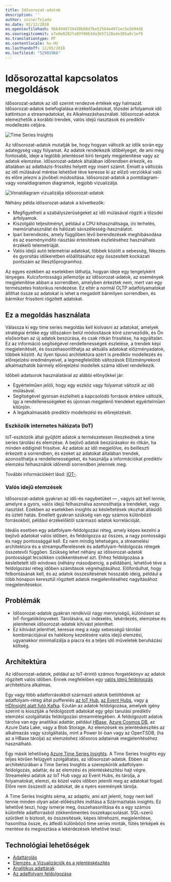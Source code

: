 ```yaml
---
title: Idősorozat-adatok
description: ''
author: zoinerTejada
ms.date: 02/12/2018
ms.openlocfilehash: 9664940729430b08d7be52564e4971ec5e2b94d8
ms.sourcegitcommit: e7e0e0282fa93f0063da3b57128ade395a9c1ef9
ms.translationtype: MT
ms.contentlocale: hu-HU
ms.lasthandoff: 12/05/2018
ms.locfileid: "52901966"
---
```

# <a name="time-series-solutions"></a>Idősorozattal kapcsolatos megoldások

Idősorozat-adatok az idő szerint rendezve értékek egy halmazát. Idősorozat-adatok belefoglalása érzékelőadatokat, tőzsdei árfolyamok idő kattintson a streamadatokat, és Alkalmazáshasználati. Idősorozat-adatok elemezhetők a korábbi trendek, valós idejű riasztások és prediktív modellezés céljára.

![Time Series Insights](./images/time-series-insights.png) 

Az idősorozat-adatok mutatják be, hogy hogyan változik az idők során egy adategység vagy folyamat. Az adatok rendelkezik időbélyeget, de ami még fontosabb, ideje a legtöbb jelentéssel bíró tengely megjelenítése vagy az adatok elemzése. Idősorozat-adatok általában időrendben érkezik, és általában az adatbázis-frissítés helyett egy insert számít. Emiatt a változás az idő múlásával mérése lehetővé téve keresse ki az előző verziókkal való és előre jelezni a jövőbeli módosítása. Idősorozat-adatok a pontdiagram- vagy vonaldiagramon diagramok, legjobb vizualizálja.

![Vonaldiagram vizualizálja idősorozat-adatok](./images/time-series-chart.png)

Néhány példa idősorozat-adatok a következők:

- Megfigyelheti a szabályszerűségeket az idő múlásával rögzíti a tőzsdei árfolyamok.
- Kiszolgáló teljesítményt, például a CPU kihasználtsága, i/o terhelés, memóriahasználat és hálózati sávszélesség-használatot.
- Ipari berendezés, amely függőben lévő berendezések meghibásodása és az eseményindító riasztási értesítések észleléséhez használható érzékelő telemetriáját.
- Valós idejű autó telemetriai adatokat, többek között a sebesség, fékezés és gyorsítás időkeretben előállításához egy összesített kockázati pontszám az illesztőprogramhoz.

Az egyes ezekben az esetekben láthatja, hogyan ideje egy tengelyként lényeges. Kulcsfontosságú jellemzője az idősorozat-adatok, az események megjelenítése abban a sorrendben, amelyben érkeztek nem, mert van egy természetes historikus rendezése. Ez eltér a normál OLTP adatfolyamatokat állíthat össze az adatokat is lehet a megadott bármilyen sorrendben, és bármikor frissíteni rögzített adatokat.

## <a name="when-to-use-this-solution"></a>Ez a megoldás használata

Válassza ki egy time series megoldás kell kiolvasni az adatokat, amelyek stratégiai értéke egy időszakon belül módosítások köré szerveződik, és Ön elsősorban az új adatok beszúrása, és csak ritkán frissítése, ha egyáltalán. Ez az információ segítségével rendellenességek észlelése, a trendek képi megjelenítését, és összehasonlíthatja az aktuális adatokat előzményadatok, többek között. Az ilyen típusú architektúra azért is prediktív modellezés és előrejelzési eredményeivel, a legmegfelelőbb változások Előzményrekord alkalmazhatók bármely előrejelzési modellek száma idővel rendelkezik. 

Időbeli adatsorok használatával az alábbi előnyökkel jár:

* Egyértelműen jelöli, hogy egy eszköz vagy folyamat változik az idő múlásával.
* Segítségével gyorsan észlelheti a kapcsolódó források értékre változik, így a rendellenességeket és újonnan megjelenő trendeket egyértelműen kitűnjön.
* A legalkalmasabb prediktív modellezési és előrejelzését.

### <a name="internet-of-things-iot"></a>Eszközök internetes hálózata (IoT)

IoT-eszközök által gyűjtött adatok a természetesen illeszkednek a time series tárolási és elemzése. A bejövő adatok beszúrásakor és ritkán, ha minden eddiginél frissítve. Az adatok az idő megjelölve, és beilleszti érkezett a sorrendben, és ezeket az adatokat általában trendek, azonosíthatja a rendellenességeket, és használja a információkat prediktív elemzési felhasználók időrendi sorrendben jelennek meg.

További információkért lásd: [IOT-](../big-data/index.md#internet-of-things-iot).

### <a name="real-time-analytics"></a>Valós idejű elemzések

Idősorozat-adatok gyakran az idő-és nagybetűket &mdash; , vagyis azt kell lennie, amelyre a gyors, valós idejű felhasználva azonosíthatja a trendeket, vagy riasztást. Ezekben az esetekben insights az késleltetések okozhat állásidő és üzleti hatás. Emellett gyakran szükség van egy számos különböző forrásokból, például érzékelőktől származó adatok korrelációját.

Ideális esetben egy adatfolyam-feldolgozási réteg, amely képes kezelni a bejövő adatokat valós időben, és feldolgozza az összes, a nagy pontosságú és nagy pontossággal kell. Ez nem mindig lehetséges, a streamelési architektúra és a streampufferelésnek és adatfolyam-feldolgozás rétegek összetevői függően. Szükség lehet néhány az idősorozat-adatok pontosságát lecsökken csökkentésével azt. Ehhez feldolgozása a késleltetett idő windows (néhány másodpercig, a példában), lehetővé téve a feldolgozási réteg időben számítások végrehajtásához. Előfordulhat, hogy felbontásának kell, és az adatok összesítésének hosszabb ideig, például a több hónapon keresztül rögzített adatok megjelenítéséhez nagyításához megjelenítésekor.

## <a name="challenges"></a>Problémák

* Idősorozat-adatok gyakran rendkívül nagy mennyiségű, különösen az IoT-forgatókönyveket. Tárolására, az indexelés, lekérdezés, elemzése és jelenítenek idősorozat-adatok kihívást jelenthet. 
* Ez kihívást jelenthet, keresse meg a nagy sebességű tárolási kombinációjával és hatékony kezelésére valós idejű elemzési, ugyanakkor minimalizálja a piacra és a teljes idő műveletek beruházási költség.

## <a name="architecture"></a>Architektúra

Az idősorozat-adatok, például az IoT-érintő számos forgatókönyv az adatok rögzített valós időben. Ennek megfelelően egy [valós idejű feldolgozás](../big-data/real-time-processing.md) architektúra alkalmas. 

Egy vagy több adatforrásokból származó adatok betöltődnek az adatfolyam-réteg által pufferelés [az IoT Hub](/azure/iot-hub/), [az Event Hubs](/azure/event-hubs/), vagy [a HDInsight alatt futó Kafka](/azure/hdinsight/kafka/apache-kafka-introduction). Ezután az adatok feldolgozása, amelyek igény szerint is kiosztják a feldolgozott adatokat egy gépi tanulási prediktív elemzési szolgáltatás feldolgozási streamrétegében. A feldolgozott adatok tárolva van egy analitikai adattár, például [HBase](/azure/hdinsight/hbase/apache-hbase-overview), [Azure Cosmos DB](/azure/cosmos-db/), az Azure Data Lake, vagy a Blob Storage. Az elemzések és jelentéskészítés az alkalmazás vagy szolgáltatás, mint a Power bi-ban vagy az OpenTSDB, (ha az a HBase tárolja) az elemzéshez idősoros adatainak megjelenítéséhez használható.

Egy másik lehetőség [Azure Time Series Insights](/azure/time-series-insights/). A Time Series Insights egy teljes körűen felügyelt szolgáltatás, az idősorozat-adatok. Ebben az architektúrában a Time Series Insights a szerepkörök adatfolyam-feldolgozás, adattár, és az elemzési és jelentéskészítési hajt végre. Streamelési adatok az IoT Hub vagy az Event Hubs, és tárolja, a folyamatokat, elemzi, és közel valós időben jeleníti meg az adatokat fogad. Előre nem összesíti az adatokat, de a nyers események tárolja.

A Time Series Insights séma, az adaptív, ami azt jelenti, hogy nem kell tennie minden olyan adat-előkészítés indítása a Származtatás insights. Ez lehetővé teszi, hogy ismerje meg, összehasonlítása és a egy számos különféle adatforrásból zökkenőmentes összekapcsolását. SQL-szerű szűrőket is biztosít, és összesítések, képes létrehozni, megjelenítése, hasonlítsa össze, és átfedő különböző time series minták, fűtés térképek és mentése és megosztása a lekérdezések lehetővé teszi. 

## <a name="technology-choices"></a>Technológiai lehetőségek

- [Adattárolás](../technology-choices/data-storage.md)
- [Elemzés, a Vizualizációk és a jelentéskészítés](../technology-choices/analysis-visualizations-reporting.md)
- [Analitikus adattárak](../technology-choices/analytical-data-stores.md)
- [Az adatfolyam feldolgozása](../technology-choices/stream-processing.md)
